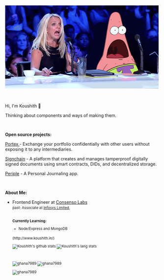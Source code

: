 ![britney.gif](https://raw.githubusercontent.com/siddharthkp/siddharthkp/main/britney.gif)

&nbsp;

Hi, I'm Koushith 👋

Thinking about components and ways of making them.

&nbsp;

**Open source projects:**

[ Portex ](https://portex.xyz) - Exchange your portfolio confidentially with other users without exposing it to any intermediaries.

[Signchain](https://github.com/) - A platform that creates and manages tamperproof digitally signed documents using smart contracts, DIDs, and decentralized storage.

[Periple](https://github.com/periple) - A Personal Journaling app.



&nbsp;

**About Me:**

<ul>
<li>
  <div>Frontend Engineer at <a href="https://consensolabs.com">Consenso Labs</a></div>
  <small>past: Associate  at <a href="https://infosys.com">Infosys Limited</a>, 
</li>
<br/>
  

  **Currently Learning:**

<ul>
<li>
  <div>Node/Express and MongoDB</a></div>

</li>
<br/>



</ul>
(http://www.koushith.in/)

![Koushith's github stats](https://github-readme-stats-mu-weld.vercel.app/api?username=koushith&show_icons=true)
![Koushith's lang stats](https://github-readme-stats-mu-weld.vercel.app/api/top-langs/?username=koushith&show_icons=true)


<br/>

<p><img align="left" src="https://github-readme-stats.vercel.app/api/top-langs?username=koushith&show_icons=true&locale=en&layout=compact" alt="ghana7989" /></p>

<p>&nbsp;<img align="center" src="https://github-readme-stats.vercel.app/api?username=koushith&show_icons=true&locale=en" alt="ghana7989" /></p>

<p><img align="center" src="https://github-readme-streak-stats.herokuapp.com/?user=koushith&" alt="ghana7989" /></p>

